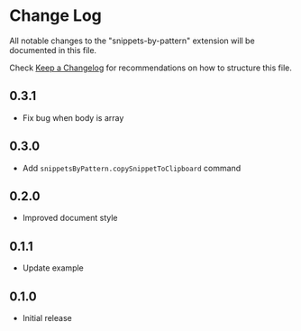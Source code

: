 # Change Log

All notable changes to the "snippets-by-pattern" extension will be documented in this file.

Check [Keep a Changelog](http://keepachangelog.com/) for recommendations on how to structure this file.

## 0.3.1

- Fix bug when body is array

## 0.3.0

- Add `snippetsByPattern.copySnippetToClipboard` command

## 0.2.0

- Improved document style

## 0.1.1

- Update example

## 0.1.0

- Initial release
